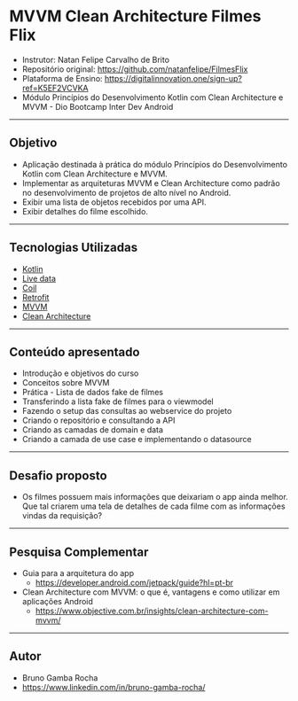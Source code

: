 # MVVM Clean Architecture Filmes Flix

- Instrutor: Natan Felipe Carvalho de Brito
- Repositório original: https://github.com/natanfelipe/FilmesFlix 
- Plataforma de Ensino: https://digitalinnovation.one/sign-up?ref=K5EF2VCVKA
- Módulo Princípios do Desenvolvimento Kotlin com Clean Architecture e MVVM - Dio Bootcamp Inter Dev Android


<hr>

##  Objetivo

- Aplicação destinada à prática do módulo Princípios do Desenvolvimento Kotlin com Clean Architecture e MVVM.
- Implementar as arquiteturas MVVM e Clean Architecture como padrão no desenvolvimento de projetos de alto nível no Android.
- Exibir uma lista de objetos recebidos por uma API.
- Exibir detalhes do filme escolhido.


<hr>

## Tecnologias Utilizadas

- [Kotlin](https://kotlinlang.org/docs/getting-started.html)
- [Live data](https://developer.android.com/topic/libraries/architecture/livedata?hl=pt-br)
- [Coil](https://coil-kt.github.io/coil/)
- [Retrofit](https://square.github.io/retrofit/)
- [MVVM](https://developer.android.com/jetpack/guide?gclid=CjwKCAiAjp6BBhAIEiwAkO9Wut2W9TLNRaql75qE26vP_xRvCfTBlBY5j8RHxc_r6RhC1HFPTprbwRoC32cQAvD_BwE&gclsrc=aw.ds)
- [Clean Architecture](https://blog.cleancoder.com/uncle-bob/2012/08/13/the-clean-architecture.html)


<hr>

## Conteúdo apresentado

- Introdução e objetivos do curso
- Conceitos sobre MVVM
- Prática - Lista de dados fake de filmes
- Transferindo a lista fake de filmes para o viewmodel
- Fazendo o setup das consultas ao webservice do projeto
- Criando o repositório e consultando a API
- Criando as camadas de domain e data
- Criando a camada de use case e implementando o datasource


<hr>

## Desafio proposto

- Os filmes possuem mais informações que deixariam o app ainda melhor. Que tal criarem uma tela de detalhes de cada filme com as informações vindas da requisição?


<hr>

## Pesquisa Complementar

- Guia para a arquitetura do app
	- https://developer.android.com/jetpack/guide?hl=pt-br
- Clean Architecture com MVVM: o que é, vantagens e como utilizar em aplicações Android
	- https://www.objective.com.br/insights/clean-architecture-com-mvvm/


<hr>

## Autor

- Bruno Gamba Rocha
- https://www.linkedin.com/in/bruno-gamba-rocha/
